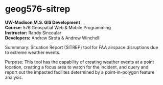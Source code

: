 # geog576-sitrep
<b>UW-Madison M.S. GIS Development</b><br>
<b>Course:</b> 576 Geospatial Web & Mobile Programming<br>
<b>Instructor:</b> Randy Sincoular<br>
<b>Developers:</b> Andrew Sirota & Andrew Winchell

Summmary: Situation Report (SITREP) tool for FAA airspace disruptions due to extreme weather events.

Purpose: This tool has the capability of creating weather events at a point location, creating a focus area to watch for the incident, and query and report out the impacted facilites determined by a point-in-polygon feature analysis.

